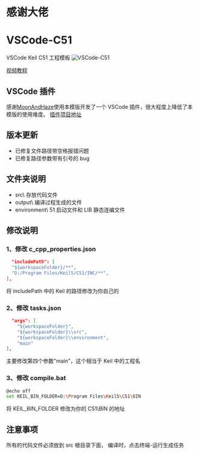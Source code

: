 # 感谢大佬

# VSCode-C51

VSCode Keil C51 工程模板
![VSCode-C51](https://s2.ax1x.com/2020/01/30/1lLvTg.png)

[视频教程](https://www.bilibili.com/video/BV1DA411v7Cv/)

## VSCode 插件

感谢[MoonAndHaze](https://github.com/MoonAndHaze)使用本模版开发了一个 VSCode 插件，很大程度上降低了本模版的使用难度。
[插件项目地址](https://github.com/MoonAndHaze/C51ProjectGenerator)

## 版本更新

- 已修复文件路径带空格报错问题
- 已修复路径参数带有引号的 bug

## 文件夹说明

- src\ 存放代码文件
- output\ 编译过程生成的文件
- environment\ 51 启动文件和 LIB 静态连编文件

## 修改说明

### 1、修改 c_cpp_properties.json

```json
  "includePath": [
  "${workspaceFolder}/**",
  "‪D:/Program Files/Keil5/C51/INC/**",
],
```

将 includePath 中的 Keil 的路径修改为你自己的

### 2、修改 tasks.json

```json
  "args": [
    "${workspaceFolder}",
    "${workspaceFolder}\\src",
    "${workspaceFolder}\\environment",
    "main"
],
```

主要修改第四个参数"main"，这个相当于 Keil 中的工程名

### 3、修改 compile.bat

```bash
@echo off
set KEIL_BIN_FOLDER=D:\Program Files\Keil5\C51\BIN
```

将 KEIL_BIN_FOLDER 修改为你的 C51\BIN 的地址

## 注意事项

所有的代码文件必须放到 src 根目录下面，
编译时，点击终端-运行生成任务
